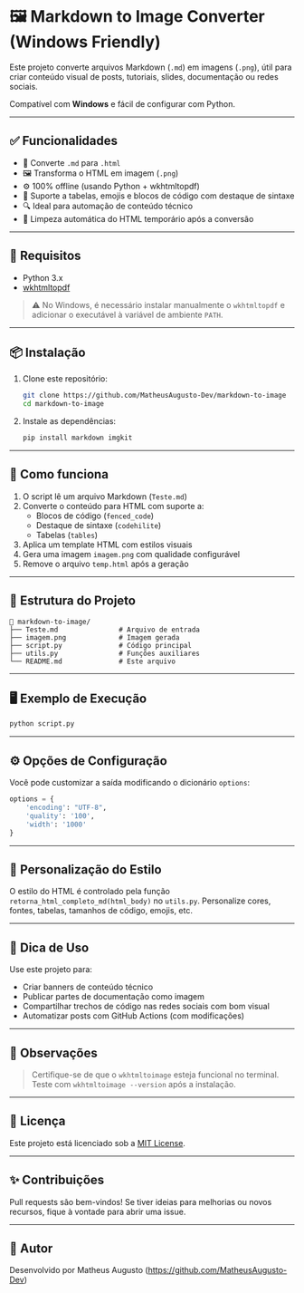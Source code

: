 # 🖼️ Markdown to Image Converter (Windows Friendly)

Este projeto converte arquivos Markdown (`.md`) em imagens (`.png`), útil para criar conteúdo visual de posts, tutoriais, slides, documentação ou redes sociais.

Compatível com **Windows** e fácil de configurar com Python.

---

## ✅ Funcionalidades

- 📄 Converte `.md` para `.html`
- 🖼️ Transforma o HTML em imagem (`.png`)
- ⚙️ 100% offline (usando Python + wkhtmltopdf)
- 🎨 Suporte a tabelas, emojis e blocos de código com destaque de sintaxe
- 🔍 Ideal para automação de conteúdo técnico
- 🧼 Limpeza automática do HTML temporário após a conversão

---

## 🚀 Requisitos

- Python 3.x
- [wkhtmltopdf](https://wkhtmltopdf.org/downloads.html)

> ⚠️ No Windows, é necessário instalar manualmente o `wkhtmltopdf` e adicionar o executável à variável de ambiente `PATH`.

---

## 📦 Instalação

1. Clone este repositório:
   ```bash
   git clone https://github.com/MatheusAugusto-Dev/markdown-to-image
   cd markdown-to-image
   ```

2. Instale as dependências:
   ```bash
   pip install markdown imgkit
   ```

---

## 🧠 Como funciona

1. O script lê um arquivo Markdown (`Teste.md`)
2. Converte o conteúdo para HTML com suporte a:
   - Blocos de código (`fenced_code`)
   - Destaque de sintaxe (`codehilite`)
   - Tabelas (`tables`)
3. Aplica um template HTML com estilos visuais
4. Gera uma imagem `imagem.png` com qualidade configurável
5. Remove o arquivo `temp.html` após a geração

---

## 🧩 Estrutura do Projeto

```
📁 markdown-to-image/
├── Teste.md               # Arquivo de entrada
├── imagem.png             # Imagem gerada
├── script.py              # Código principal
├── utils.py               # Funções auxiliares
└── README.md              # Este arquivo
```

---

## 🖥️ Exemplo de Execução

```bash
python script.py
```

---

## ⚙️ Opções de Configuração

Você pode customizar a saída modificando o dicionário `options`:

```python
options = {
    'encoding': "UTF-8",
    'quality': '100',
    'width': '1000'
}
```

---

## 🔧 Personalização do Estilo

O estilo do HTML é controlado pela função `retorna_html_completo_md(html_body)` no `utils.py`. Personalize cores, fontes, tabelas, tamanhos de código, emojis, etc.

---

## 📌 Dica de Uso

Use este projeto para:

- Criar banners de conteúdo técnico
- Publicar partes de documentação como imagem
- Compartilhar trechos de código nas redes sociais com bom visual
- Automatizar posts com GitHub Actions (com modificações)

---

## 🧼 Observações

> Certifique-se de que o `wkhtmltoimage` esteja funcional no terminal. Teste com `wkhtmltoimage --version` após a instalação.

---

## 📄 Licença

Este projeto está licenciado sob a [MIT License](LICENSE).

---

## ✨ Contribuições

Pull requests são bem-vindos! Se tiver ideias para melhorias ou novos recursos, fique à vontade para abrir uma issue.

---

## 🤝 Autor

Desenvolvido por Matheus Augusto (https://github.com/MatheusAugusto-Dev)
